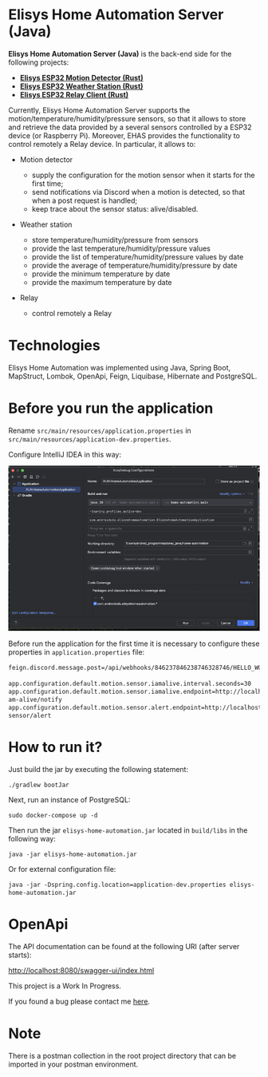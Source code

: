 # Elisys Home Automation Server (Java)

**Elisys Home Automation Server (Java)** is the back-end side
for the following projects:

- [**Elisys ESP32 Motion Detector (Rust)**](https://github.com/goto-eof/esp32-motion-detector-and-server-notifier-rust)
- [**Elisys ESP32 Weather Station (Rust)**](https://github.com/goto-eof/elisys-esp32-weather-station-client-rust)
- [**Elisys ESP32 Relay Client (Rust)**](https://github.com/goto-eof/elisys-esp32-relay-client-rust)

Currently, Elisys Home Automation Server supports the motion/temperature/humidity/pressure sensors, so that it allows to
store and retrieve the
data provided by a several sensors controlled by a ESP32 device (or Raspberry Pi).
Moreover, EHAS provides the functionality to control remotely a Relay device. In particular, it allows to:

- Motion detector
  - supply the configuration for the motion sensor when it starts for the first time;
  - send notifications via Discord when a motion is detected, so that when a post request is handled;
  - keep trace about the sensor status:  alive/disabled.

- Weather station  
  - store temperature/humidity/pressure from sensors
  - provide the last temperature/humidity/pressure values
  - provide the list of temperature/humidity/pressure values by date
  - provide the average of temperature/humidity/pressure by date
  - provide the minimum temperature by date
  - provide the maximum temperature by date

- Relay
  - control remotely a Relay

# Technologies

Elisys Home Automation was implemented using Java, Spring Boot, MapStruct, Lombok, OpenApi, Feign, Liquibase, Hibernate
and
PostgreSQL.

# Before you run the application

Rename `src/main/resources/application.properties` in `src/main/resources/application-dev.properties`.

Configure IntelliJ IDEA in this way:

![IDE](images/ide_config.png)

Before run the application for the first time it is necessary to configure these properties in `application.properties`
file:

```
feign.discord.message.post=/api/webhooks/846237846238746328746/HELLO_WORLD

app.configuration.default.motion.sensor.iamalive.interval.seconds=30
app.configuration.default.motion.sensor.iamalive.endpoint=http://localhost:8080/api/v1/i-am-alive/notify
app.configuration.default.motion.sensor.alert.endpoint=http://localhost:8080/api/v1/motion-sensor/alert
```

# How to run it?

Just build the jar by executing the following statement:

```
./gradlew bootJar 
```

Next, run an instance of PostgreSQL:

```
sudo docker-compose up -d
```

Then run the jar `elisys-home-automation.jar` located in `build/libs` in the following way:

```
java -jar elisys-home-automation.jar
```

Or for external configuration file:

```
java -jar -Dspring.config.location=application-dev.properties elisys-home-automation.jar
```

# OpenApi

The API documentation can be found at the following URI (after server starts):

[http://localhost:8080/swagger-ui/index.html](http://localhost:8080/swagger-ui/index.html)

This project is a Work In Progress.

If you found a bug please contact me [here](https://andre-i.eu/#contactme).


# Note

There is a postman collection in the root project directory that can be imported in your postman environment.
